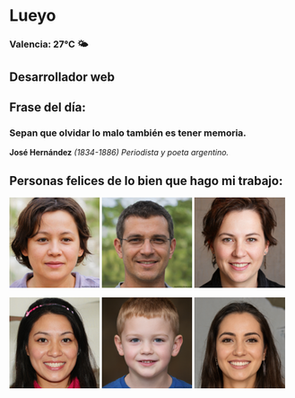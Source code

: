 # Lueyo
### Valencia:  27°C 🌤️
## Desarrollador web
## Frase del día:
<!-- START QUOTE -->
### Sepan que olvidar lo malo también es tener memoria.
**José Hernández** *(1834-1886) Periodista y poeta argentino.*
<!-- END QUOTE -->






## Personas felices de lo bien que hago mi trabajo:

<p float="left">
  <img src="src/image_0.png" width="32%" />
  <img src="src/image_1.png" width="32%" /> 
  <img src="src/image_2.png" width="32%" />
</p>
<p float="left">
  <img src="src/image_3.png" width="32%" />
  <img src="src/image_4.png" width="32%" /> 
  <img src="src/image_5.png" width="32%" />
</p>
